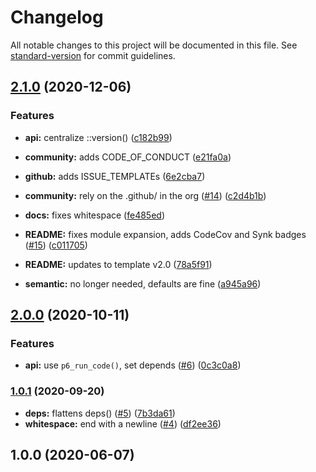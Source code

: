 # Changelog

All notable changes to this project will be documented in this file. See [standard-version](https://github.com/conventional-changelog/standard-version) for commit guidelines.

## [2.1.0](https://github.com/p6m7g8/p6df-lua/compare/v2.0.0...v2.1.0) (2020-12-06)


### Features

* **api:** centralize ::version() ([c182b99](https://github.com/p6m7g8/p6df-lua/commit/c182b991811db2e79ace1c724945e3ee40469808))
* **community:** adds CODE_OF_CONDUCT ([e21fa0a](https://github.com/p6m7g8/p6df-lua/commit/e21fa0a50ac49c2dba302524e9ea6cda0e322b8a))
* **github:** adds ISSUE_TEMPLATEs ([6e2cba7](https://github.com/p6m7g8/p6df-lua/commit/6e2cba7e64c4fb342c11c9fb3c4f4c3015cbb73d))


* **community:** rely on the .github/ in the org ([#14](https://github.com/p6m7g8/p6df-lua/issues/14)) ([c2d4b1b](https://github.com/p6m7g8/p6df-lua/commit/c2d4b1b77ce5639203ffd13fa5e1f720289ce19a))
* **docs:** fixes whitespace ([fe485ed](https://github.com/p6m7g8/p6df-lua/commit/fe485edc5cb4d6c5e66ab8fd1067c669af079131))
* **README:** fixes module expansion, adds CodeCov and Synk badges ([#15](https://github.com/p6m7g8/p6df-lua/issues/15)) ([c011705](https://github.com/p6m7g8/p6df-lua/commit/c01170549de67cec5edad6ce9946d06adc9b7bb7))
* **README:** updates to template v2.0 ([78a5f91](https://github.com/p6m7g8/p6df-lua/commit/78a5f91ab8c13f11ea0c3dfa492acc030ade8ccb))
* **semantic:** no longer needed, defaults are fine ([a945a96](https://github.com/p6m7g8/p6df-lua/commit/a945a962ee3dd74aea12507688cdf967249ac6e8))

## [2.0.0](https://github.com/p6m7g8/p6df-lua/compare/v1.0.1...v2.0.0) (2020-10-11)


### Features

* **api:** use `p6_run_code()`, set depends ([#6](https://github.com/p6m7g8/p6df-lua/issues/6)) ([0c3c0a8](https://github.com/p6m7g8/p6df-lua/commit/0c3c0a82690b0969280f73dcf8a59a3d46b80dd7))

### [1.0.1](https://github.com/p6m7g8/p6df-lua/compare/v1.0.0...v1.0.1) (2020-09-20)


* **deps:** flattens deps() ([#5](https://github.com/p6m7g8/p6df-lua/issues/5)) ([7b3da61](https://github.com/p6m7g8/p6df-lua/commit/7b3da61d30e394ae57bb0bbe94913b5babb0a6b9))
* **whitespace:** end with a newline ([#4](https://github.com/p6m7g8/p6df-lua/issues/4)) ([df2ee36](https://github.com/p6m7g8/p6df-lua/commit/df2ee36ae369abf63379fbcbfff41128f9babedb))

## 1.0.0 (2020-06-07)
